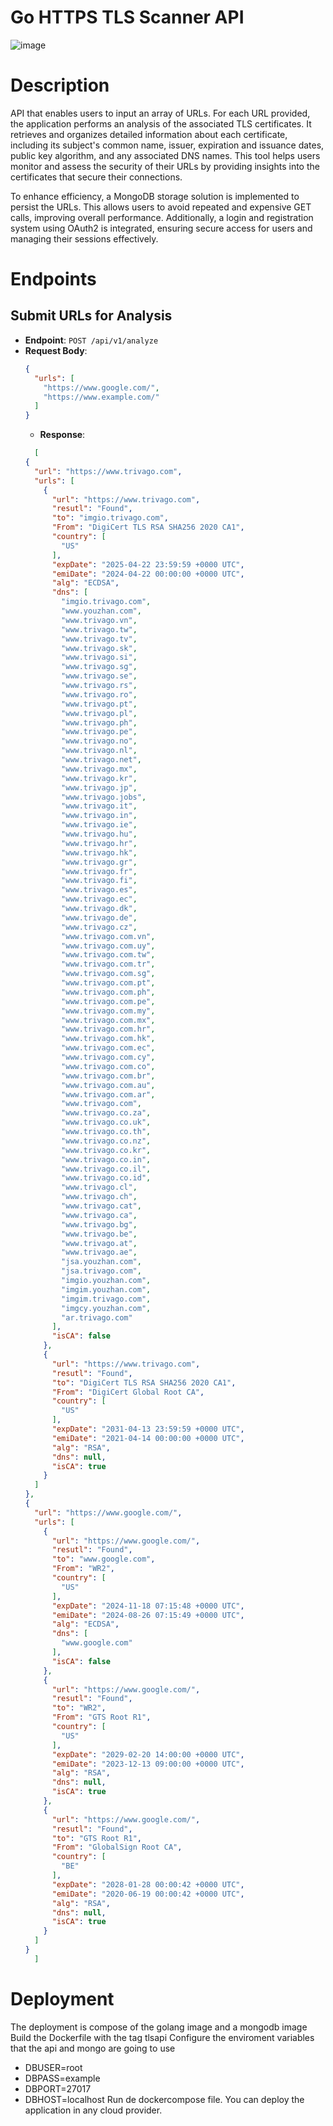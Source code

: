 # Go HTTPS TLS Scanner API
![image](https://github.com/user-attachments/assets/41ac172b-54d7-46d2-89cb-1f597f0e8be8)

# Description 
API that enables users to input an array of URLs. For each URL provided, the application performs an analysis of the associated TLS certificates. It retrieves and organizes detailed information about each certificate, including its subject's common name, issuer, expiration and issuance dates, public key algorithm, and any associated DNS names. This tool helps users monitor and assess the security of their URLs by providing insights into the certificates that secure their connections.

To enhance efficiency, a MongoDB storage solution is implemented to persist the URLs. This allows users to avoid repeated and expensive GET calls, improving overall performance. Additionally, a login and registration system using OAuth2 is integrated, ensuring secure access for users and managing their sessions effectively.

# Endpoints
## Submit URLs for Analysis
- **Endpoint**: `POST /api/v1/analyze`
- **Request Body**:
    ```json
    {
      "urls": [
        "https://www.google.com/",
        "https://www.example.com/"
      ]
    }
    ```
  - **Response**:
  ```json
    [
  {
    "url": "https://www.trivago.com",
    "urls": [
      {
        "url": "https://www.trivago.com",
        "resutl": "Found",
        "to": "imgio.trivago.com",
        "From": "DigiCert TLS RSA SHA256 2020 CA1",
        "country": [
          "US"
        ],
        "expDate": "2025-04-22 23:59:59 +0000 UTC",
        "emiDate": "2024-04-22 00:00:00 +0000 UTC",
        "alg": "ECDSA",
        "dns": [
          "imgio.trivago.com",
          "www.youzhan.com",
          "www.trivago.vn",
          "www.trivago.tw",
          "www.trivago.tv",
          "www.trivago.sk",
          "www.trivago.si",
          "www.trivago.sg",
          "www.trivago.se",
          "www.trivago.rs",
          "www.trivago.ro",
          "www.trivago.pt",
          "www.trivago.pl",
          "www.trivago.ph",
          "www.trivago.pe",
          "www.trivago.no",
          "www.trivago.nl",
          "www.trivago.net",
          "www.trivago.mx",
          "www.trivago.kr",
          "www.trivago.jp",
          "www.trivago.jobs",
          "www.trivago.it",
          "www.trivago.in",
          "www.trivago.ie",
          "www.trivago.hu",
          "www.trivago.hr",
          "www.trivago.hk",
          "www.trivago.gr",
          "www.trivago.fr",
          "www.trivago.fi",
          "www.trivago.es",
          "www.trivago.ec",
          "www.trivago.dk",
          "www.trivago.de",
          "www.trivago.cz",
          "www.trivago.com.vn",
          "www.trivago.com.uy",
          "www.trivago.com.tw",
          "www.trivago.com.tr",
          "www.trivago.com.sg",
          "www.trivago.com.pt",
          "www.trivago.com.ph",
          "www.trivago.com.pe",
          "www.trivago.com.my",
          "www.trivago.com.mx",
          "www.trivago.com.hr",
          "www.trivago.com.hk",
          "www.trivago.com.ec",
          "www.trivago.com.cy",
          "www.trivago.com.co",
          "www.trivago.com.br",
          "www.trivago.com.au",
          "www.trivago.com.ar",
          "www.trivago.com",
          "www.trivago.co.za",
          "www.trivago.co.uk",
          "www.trivago.co.th",
          "www.trivago.co.nz",
          "www.trivago.co.kr",
          "www.trivago.co.in",
          "www.trivago.co.il",
          "www.trivago.co.id",
          "www.trivago.cl",
          "www.trivago.ch",
          "www.trivago.cat",
          "www.trivago.ca",
          "www.trivago.bg",
          "www.trivago.be",
          "www.trivago.at",
          "www.trivago.ae",
          "jsa.youzhan.com",
          "jsa.trivago.com",
          "imgio.youzhan.com",
          "imgim.youzhan.com",
          "imgim.trivago.com",
          "imgcy.youzhan.com",
          "ar.trivago.com"
        ],
        "isCA": false
      },
      {
        "url": "https://www.trivago.com",
        "resutl": "Found",
        "to": "DigiCert TLS RSA SHA256 2020 CA1",
        "From": "DigiCert Global Root CA",
        "country": [
          "US"
        ],
        "expDate": "2031-04-13 23:59:59 +0000 UTC",
        "emiDate": "2021-04-14 00:00:00 +0000 UTC",
        "alg": "RSA",
        "dns": null,
        "isCA": true
      }
    ]
  },
  {
    "url": "https://www.google.com/",
    "urls": [
      {
        "url": "https://www.google.com/",
        "resutl": "Found",
        "to": "www.google.com",
        "From": "WR2",
        "country": [
          "US"
        ],
        "expDate": "2024-11-18 07:15:48 +0000 UTC",
        "emiDate": "2024-08-26 07:15:49 +0000 UTC",
        "alg": "ECDSA",
        "dns": [
          "www.google.com"
        ],
        "isCA": false
      },
      {
        "url": "https://www.google.com/",
        "resutl": "Found",
        "to": "WR2",
        "From": "GTS Root R1",
        "country": [
          "US"
        ],
        "expDate": "2029-02-20 14:00:00 +0000 UTC",
        "emiDate": "2023-12-13 09:00:00 +0000 UTC",
        "alg": "RSA",
        "dns": null,
        "isCA": true
      },
      {
        "url": "https://www.google.com/",
        "resutl": "Found",
        "to": "GTS Root R1",
        "From": "GlobalSign Root CA",
        "country": [
          "BE"
        ],
        "expDate": "2028-01-28 00:00:42 +0000 UTC",
        "emiDate": "2020-06-19 00:00:42 +0000 UTC",
        "alg": "RSA",
        "dns": null,
        "isCA": true
      }
    ]
  }
    ]
    ```
    
# Deployment
The deployment is compose of the golang image and a mongodb image
Build the Dockerfile with the tag tlsapi
Configure the enviroment variables that the api and mongo are going to use
 - DBUSER=root
 - DBPASS=example
 - DBPORT=27017
 - DBHOST=localhost
Run de dockercompose file.
You can deploy the application in any cloud provider.
